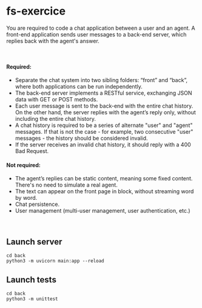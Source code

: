 # fs-exercice

You are required to code a chat application between a user and an agent.
A front-end application sends user messages to a back-end server, which replies back with the
agent's answer.

<br/>

#### Required:
- Separate the chat system into two sibling folders: “front” and “back”, where both
applications can be run independently. 
- The back-end server implements a RESTful service, exchanging JSON data with GET or
POST methods. 
- Each user message is sent to the back-end with the entire chat history. On the other
hand, the server replies with the agent’s reply only, without including the entire chat
history. 
- A chat history is required to be a series of alternate "user" and "agent" messages. If that
is not the case - for example, two consecutive "user" messages - the history should be
considered invalid. 
- If the server receives an invalid chat history, it should reply with a 400 Bad Request.

#### Not required:
- The agent’s replies can be static content, meaning some fixed content. There's no need
to simulate a real agent.
- The text can appear on the front page in block, without streaming word by word.
- Chat persistence.
- User management (multi-user management, user authentication, etc.)

<br/>

## Launch server
```commandline
cd back
python3 -m uvicorn main:app --reload
```

## Launch tests
```commandline
cd back
python3 -m unittest
```
